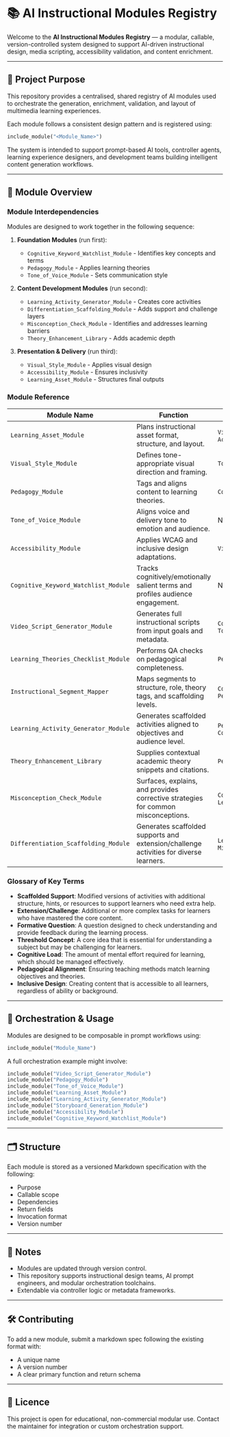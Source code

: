 # 📚 AI Instructional Modules Registry

Welcome to the **AI Instructional Modules Registry** — a modular, callable, version-controlled system designed to support AI-driven instructional design, media scripting, accessibility validation, and content enrichment.

---

## 🎯 Project Purpose

This repository provides a centralised, shared registry of AI modules used to orchestrate the generation, enrichment, validation, and layout of multimedia learning experiences.

Each module follows a consistent design pattern and is registered using:

```python
include_module("<Module_Name>")
```

The system is intended to support prompt-based AI tools, controller agents, learning experience designers, and development teams building intelligent content generation workflows.

---

## 🧩 Module Overview

### Module Interdependencies

Modules are designed to work together in the following sequence:

1. **Foundation Modules** (run first):

   - `Cognitive_Keyword_Watchlist_Module` - Identifies key concepts and terms
   - `Pedagogy_Module` - Applies learning theories
   - `Tone_of_Voice_Module` - Sets communication style

2. **Content Development Modules** (run second):

   - `Learning_Activity_Generator_Module` - Creates core activities
   - `Differentiation_Scaffolding_Module` - Adds support and challenge layers
   - `Misconception_Check_Module` - Identifies and addresses learning barriers
   - `Theory_Enhancement_Library` - Adds academic depth

3. **Presentation & Delivery** (run third):
   - `Visual_Style_Module` - Applies visual design
   - `Accessibility_Module` - Ensures inclusivity
   - `Learning_Asset_Module` - Structures final outputs

### Module Reference

| Module Name                          | Function                                                                               | Key Dependencies                                                           |
| ------------------------------------ | -------------------------------------------------------------------------------------- | -------------------------------------------------------------------------- |
| `Learning_Asset_Module`              | Plans instructional asset format, structure, and layout.                               | `Visual_Style_Module`, `Accessibility_Module`                              |
| `Visual_Style_Module`                | Defines tone-appropriate visual direction and framing.                                 | `Tone_of_Voice_Module`                                                     |
| `Pedagogy_Module`                    | Tags and aligns content to learning theories.                                          | `Cognitive_Keyword_Watchlist_Module`                                       |
| `Tone_of_Voice_Module`               | Aligns voice and delivery tone to emotion and audience.                                | None (foundational)                                                        |
| `Accessibility_Module`               | Applies WCAG and inclusive design adaptations.                                         | `Visual_Style_Module`                                                      |
| `Cognitive_Keyword_Watchlist_Module` | Tracks cognitively/emotionally salient terms and profiles audience engagement.         | None (foundational)                                                        |
| `Video_Script_Generator_Module`      | Generates full instructional scripts from input goals and metadata.                    | `Cognitive_Keyword_Watchlist_Module`, `Tone_of_Voice_Module`               |
| `Learning_Theories_Checklist_Module` | Performs QA checks on pedagogical completeness.                                        | `Pedagogy_Module`                                                          |
| `Instructional_Segment_Mapper`       | Maps segments to structure, role, theory tags, and scaffolding levels.                 | `Cognitive_Keyword_Watchlist_Module`, `Pedagogy_Module`                    |
| `Learning_Activity_Generator_Module` | Generates scaffolded activities aligned to objectives and audience level.              | `Pedagogy_Module`, `Cognitive_Keyword_Watchlist_Module`                    |
| `Theory_Enhancement_Library`         | Supplies contextual academic theory snippets and citations.                            | `Pedagogy_Module`                                                          |
| `Misconception_Check_Module`         | Surfaces, explains, and provides corrective strategies for common misconceptions.      | `Cognitive_Keyword_Watchlist_Module`, `Learning_Activity_Generator_Module` |
| `Differentiation_Scaffolding_Module` | Generates scaffolded supports and extension/challenge activities for diverse learners. | `Learning_Activity_Generator_Module`, `Misconception_Check_Module`         |

### Glossary of Key Terms

- **Scaffolded Support**: Modified versions of activities with additional structure, hints, or resources to support learners who need extra help.
- **Extension/Challenge**: Additional or more complex tasks for learners who have mastered the core content.
- **Formative Question**: A question designed to check understanding and provide feedback during the learning process.
- **Threshold Concept**: A core idea that is essential for understanding a subject but may be challenging for learners.
- **Cognitive Load**: The amount of mental effort required for learning, which should be managed effectively.
- **Pedagogical Alignment**: Ensuring teaching methods match learning objectives and theories.
- **Inclusive Design**: Creating content that is accessible to all learners, regardless of ability or background.

---

## 🔁 Orchestration & Usage

Modules are designed to be composable in prompt workflows using:

```python
include_module("Module_Name")
```

A full orchestration example might involve:

```python
include_module("Video_Script_Generator_Module")
include_module("Pedagogy_Module")
include_module("Tone_of_Voice_Module")
include_module("Learning_Asset_Module")
include_module("Learning_Activity_Generator_Module")
include_module("Storyboard_Generation_Module")
include_module("Accessibility_Module")
include_module("Cognitive_Keyword_Watchlist_Module")
```

---

## 🗂 Structure

Each module is stored as a versioned Markdown specification with the following:

- Purpose
- Callable scope
- Dependencies
- Return fields
- Invocation format
- Version number

---

## 📌 Notes

- Modules are updated through version control.
- This repository supports instructional design teams, AI prompt engineers, and modular orchestration toolchains.
- Extendable via controller logic or metadata frameworks.

---

## 🛠 Contributing

To add a new module, submit a markdown spec following the existing format with:

- A unique name
- A version number
- A clear primary function and return schema

---

## 📄 Licence

This project is open for educational, non-commercial modular use. Contact the maintainer for integration or custom orchestration support.
